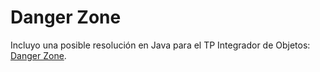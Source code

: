 # Danger Zone
Incluyo una posible resolución en Java para el TP Integrador de Objetos: [Danger Zone](https://docs.google.com/document/d/17HZJZLHOiQgSzFl4-jvDB-GZeSURlkKapHlEXPKW6v4/edit).
